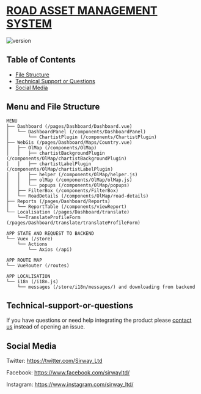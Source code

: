 # [ROAD ASSET MANAGEMENT SYSTEM](https://sirway.fi)

![version](https://img.shields.io/badge/version-1.1-blue.svg)

## Table of Contents

- [File Structure](#file-structure)
- [Technical Support or Questions](#technical-support-or-questions)
- [Social Media](#social-media)

## Menu and File Structure

```
MENU
├── Dashboard (/pages/Dashboard/Dashboard.vue)
│   └── DashboardPanel (/components/DashboardPanel)
│       └── ChartistPlugin (/components/ChartistPlugin)
├── WebGis (/pages/Dashboard/Maps/Country.vue)
│   ├── OlMap (/components/OlMap)
│   │   ├── chartistBackgroundPlugin (/components/OlMap/chartistBackgroundPlugin)
│   │   ├── chartistLabelPlugin (/components/OlMap/chartistLabelPlugin)
│   │   ├── helper (/components/OlMap/helper.js)
│   │   ├── olMap (/components/OlMap/olMap.js)
│   │   └── popups (/components/OlMap/popups)
│   ├── FilterBox (/components/FilterBox)
│   └── RoadDetails (/components/OlMap/road-details)
├── Reports (/pages/Dashboard/Reports)
│   └── ReportTable (/components/viewReport)
└── Localisation (/pages/Dashboard/translate)
    └──TranslateProfileForm (/pages/Dashboard/translate/translateProfileForm)

APP STATE AND REQUEST TO BACKEND
└── Vuex (/store)
    └── Actions 
        └── Axios (/api)

APP ROUTE MAP
└── VueRouter (/routes)

APP LOCALISATION
└── i18n (/i18n.js) 
    └── messages (/store/i18n/messages/) and downloading from backend
```

## Technical-support-or-questions

If you have questions or need help integrating the product please [contact us](https://www.sirway.fi/#section-8) instead of opening an issue.

## Social Media

Twitter: <https://twitter.com/Sirway_Ltd>

Facebook: <https://www.facebook.com/sirwayltd/>

Instagram: <https://www.instagram.com/sirway_ltd/>
